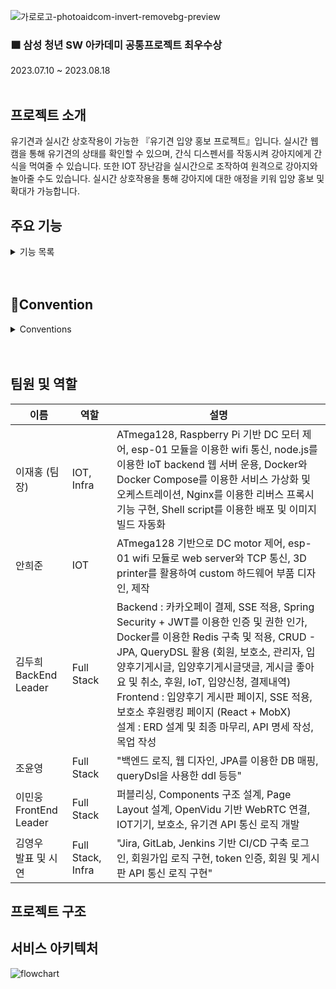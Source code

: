 ![가로로고-photoaidcom-invert-removebg-preview](https://github.com/yoonoi/PetMeeting2/assets/94058311/e492034e-02bc-40dd-a8de-d0e7279960e6)
### 🟧 삼성 청년 SW 아카데미 공통프로젝트 최우수상

2023.07.10 ~ 2023.08.18
<br><br>

## 프로젝트 소개
 유기견과 실시간 상호작용이 가능한 『유기견 입양 홍보 프로젝트』입니다.
실시간 웹캠을 통해 유기견의 상태를 확인할 수 있으며, 간식 디스펜서를 작동시켜 강아지에게 간식을 먹여줄 수 있습니다. 또한 IOT 장난감을 실시간으로 조작하여 원격으로 강아지와 놀아줄 수도 있습니다. 
실시간 상호작용을 통해 강아지에 대한 애정을 키워 입양 홍보 및 확대가 가능합니다.

## 주요 기능

<details>
<summary>기능 목록</summary>

### **1. 회원가입**
![회원가입](./assets/PetMeeting영상모음/공통%20GIF/1.%20회원가입.gif)

### **2. 충전**
![충전](./assets/PetMeeting영상모음/공통%20GIF/2.%20충전.gif)

### **3. 입양신청**
![회원가입](./assets/PetMeeting영상모음/공통%20GIF/1.%20회원가입.gif)

### **4. IOT기기조작**
![IOT](./assets/PetMeeting영상모음/공통%20GIF/11.%20IoT%20기기%20조작.gif)

### **5. 유기견 상세 및 후원**
![상세 및 후원](./assets/PetMeeting영상모음/공통%20GIF/7.%20유기견%20상세%20및%20후원.gif)

### **6. 입양후기**
![입양후기](./assets/PetMeeting영상모음/공통%20GIF/3.%20입양후기.gif)

### **7. 문의게시판**
![문의게시판](./assets/PetMeeting영상모음/공통%20GIF/4.%20문의게시판.gif)

### **8. 마이페이지**
![문의게시판](./assets/PetMeeting영상모음/공통%20GIF/8.%20마이페이지.gif)

### **9. 이용방법**
![문의게시판](./assets/PetMeeting영상모음/공통%20GIF/5.%20이용방법.gif)

</details>
<br><br>





## 📝Convention
<details>
<summary>Conventions</summary>

<details>
<summary>📌 PR & Commit 컨벤션</summary>

### Pull Request
- 명령 / 스프린트 명 / 이름

### Commit Message
- 명령 / 스토리 또는 테스크 / 내용

### Command keyword
- :heavy_plus_sign: ADD : 파일, 디렉토리 추가
- :black_nib: MOD : 파일 수정 (파일명 수정도)
- :scissors: DEL : 파일, 디렉토리 삭제
- :open_file_folder: MOVE : 파일, 디렉토리 이동
- :boom: MERGE : 브랜치 충돌 후 직접 Merge

## Branch Rule

### Branch classification
- master: 배포 가능한 안정된 버전
- develop: 기능 개발중인 브랜치, 모든 기능 개발은 develop의 하위 브랜치에서 진행
- feature: 개발중인 기능명으로 브랜치 생성, 영문 소문자와 언더바(_)로 구성

예시
> master <br/>
> develop <br/>
> &nbsp; └ frontend <br/>
> &nbsp;&nbsp;&nbsp;&nbsp;&nbsp; └ login <br/>
> &nbsp; └ backend <br/>
> &nbsp;&nbsp;&nbsp;&nbsp;&nbsp; └ reservation <br/>

### Git branch 사용법

- 현재 branch 확인<br/>
  `git branch`
- 새로운 branch 생성하기<br/>
  `git branch 브랜치명`
- branch 이동하기<br/>
  `git switch 브랜치명`
- branch를 생성하면서 이동하기<br/>
  `git switch -c 브랜치명`
- 변경사항 복원하기<br/>
  `git restore 파일명`
- branch 삭제하기<br/>
  `git branch -d 브랜치명`
- branch push하기<br/>
  `git push -u origin 브랜치명` (원격 레포지토리에 브랜치가 없을 때)<br/>
  `git push`
</details>

---
<br>

# 📝DB
<details>
<summary>📌 DB 네이밍 컨벤션</summary>

## **1. 테이블 및 기타 관계는 단수형을 사용한다**

## **2. 테이블명 설정시 예약어, 약어는 피한다**


- 유기견 놀이 예약테이블 : ~~RV-devise~~ -> reservation-device


## **3. 테이블명은 소문자로 작성한다**
```
- 두 개 이상의 단어를 조합해서 쓸 때는 스네이크케이스로 쓴다.
- 한 단어일때는 소문자로 적는다.
```

## **4. 필드명은 스네이크 케이스 사용한다**
```
유기견 테이블 - 몸무게 : weight
```

## **5. 기본키 필드는 `접두어_no` 형식을 사용한다**
```
유기견놀이예약고유번호 : reservation_device_no
```

## **6. 외래키 필드이름은 참조한 테이블의 기본키 필드명을 사용한다**
```
입양후기게시판(post) 에서 이용자(member) 참조
-> 외래키 명 : member_no
```
## `DB 명명 규칙의 중요성`

#### ☑️ 이름은 오래간다.

데이터 구조는 일반적으로 어플리케이션 코드보다 훨씬 지속력이 높아 **영향력이 오래간다.**

#### ☑️ 이름은 계약이다.

한번 컬럼이나 테이블 이름을 정해 놓으면 개발 단계에서는 그 이름을 그대로 사용하기 때문에
**만약 컬럼과 테이블의 이름이 변경된다면 의존하고 있던 코드에서도 수정**이 일어나야 한다.

#### ☑️ 개발자 환경의 차이.

이름이 잘 정의된 테이블, 컬럼이 있다면 **개발자 본인과 다른 개발자들도 DB구조를 이해하는데 적은 시간이 소요된다.**

</details>

---
<br>

# 📝JAVA
<details>
<summary>📌 JAVA 컨벤션</summary>

[참고사이트](https://google.github.io/styleguide/javaguide.html)

### 인코딩(ENCODING)
기본 UTF-8

### 자바 소스 파일 구조
1. 시작 주석(있을 경우)  
![image](https://github.com/yoonoi/algo-study/assets/94058311/8f21856d-df7b-404c-ad30-860597144e47)

2. Package & Import 명세  
![image](https://github.com/yoonoi/algo-study/assets/94058311/a036bb32-8b07-4088-97f4-3b184355b541)

3. 최상위 Class 및 Interface 선언  
  
### 선언 ★
- static import에만 와일드 카드(*)를 허용한다.  
  (클래스를 import할 때는 와일드 카드없이 모든 클래스명을 다 쓴다.)
    ![image](https://github.com/yoonoi/ssafy-project/assets/94058311/b1c6d786-7315-45cf-abf1-4164a6dca6a6)
- 클래스/메서드/멤버변수의 제한자는 아래의 순서로 쓴다.  
    (https://docs.oracle.com/javase/specs/jls/se7/html/jls-18.html 참조)
  ![image](https://github.com/yoonoi/ssafy-project/assets/94058311/bea8036c-e738-473e-a7da-f244c6f12cb7)
- 어노테이션 선언 후 새 줄을 사용한다. 단, 파라미터가 없는 어노테이션은 같은 줄에 선언할 수 있다.
- 문장이 끝나는 ; 뒤에는 새 줄을 삽입한다.
- 하나의 선언문에는 하나의 변수만 작성한다.
![image](https://github.com/yoonoi/ssafy-project/assets/94058311/713beb9c-2ada-449c-8523-d08173d487c1)
- 배열 선언에 오는 대괄호([])는 타입의 바로 뒤에 붙인다.
![image](https://github.com/yoonoi/ssafy-project/assets/94058311/8344861d-e095-45f3-8635-9017d939a0d2)
- long형의 숫자에는 마지막에 대문자'L'을 붙인다.

</details>

---
<br>

# 📝Jira
<details>
<summary>📌 Jira 컨벤션</summary>

[Jira 컨벤션 참고](https://upsw-p.tistory.com/25)

## 🚗스프린트
- 각 스프린트는 1주일을 기준으로 진행한다.
- 각 스프린트 기준으로 일인당 40 Point의 스토리 포인트가 부여된다.
  - 하루에 8포인트 ( 8시간 ) * 5 = 40 Point
## 🚓이슈 등록
- 이슈 등록은 개인이 JIRA Convention에 맞추어 등록한다.
- 이슈 등록 후 해당 이슈에 본인 파트의 팀원을 등록한다.
## 🚕이슈관리
- 최초 이슈를 할당받으면 담당자는 스토리 포인트를 부여한다.
- 또한 해당 이슈의 우선순위를 설정한다.
- 작업 들어가기 전 할 일 --> 진행 중
- 진행 완료하면 --> 완료로 상태를 최신화한다.
- 설명란에 최대한 자세히 해당 이슈에 있어서 `담당자`가 작성한다.
- 모든 이슈 관련 문의는 댓글 기능을 통해 이뤄지며 SNS/전화는 지양한다.


## 🚌작업유형
### - Epic(에픽)
- 큰 단위의 업무(기능 명세서 기준, 중분류 단위)로 에픽을 생성한다.
- 매주 월요일 스프린트를 들어가기 전에 Epic들을 검토하고 수정사항과 수행해야하는 하위 Task 들을 정한다.
- 논의한 Epic을 기본으로 해당 Epic에 담당자를 지정하여 생성한다.

### - Task(작업)

- Epic 하위에 기능명세서의 소분류 기준으로 task를 생성한다.
- task의 Description에 스토리를 적는다.
- 스프린트에 넣을 때, `서브테스크 단위를 사용하지 않기 위해서` 생성컨벤션에 맞춰서 해당이슈를 재생성하여 추가한다.

```js
[생성컨벤션]

ex) [BE]1-1-1 일반회원가입 , [FE]1-1-1 일반회원가입, [IOT]1-1-3 기기조작

[BE] : Back-end

[FE] : Front-end

[IOT] : Internet of Things
```


### - 스토리
- 기능 구현에 해당하지 않는 기타 내용들을 스토리로 작성한다.


</details>

</details>
<br><br>

## 팀원 및 역할

| 이름                      | 역할       | 설명                                                         |
| ------------------------- | ---------- | ------------------------------------------------------------ |
| 이재홍 (팀장)             | IOT, Infra | ATmega128, Raspberry Pi 기반 DC 모터 제어, esp-01 모듈을 이용한 wifi 통신, node.js를 이용한 IoT backend 웹 서버 운용, Docker와 Docker Compose를 이용한 서비스 가상화 및 오케스트레이션, Nginx를 이용한 리버스 프록시 기능 구현, Shell script를 이용한 배포 및 이미지 빌드 자동화 |
| 안희준                    | IOT | ATmega128 기반으로 DC motor 제어, esp-01 wifi 모듈로 web server와 TCP 통신, 3D printer를 활용하여 custom 하드웨어 부품 디자인, 제작 |
| 김두희<br/>BackEnd Leader | Full Stack | Backend : 카카오페이 결제, SSE 적용, Spring Security + JWT를 이용한 인증 및 권한 인가, Docker를 이용한 Redis 구축 및 적용, CRUD - JPA, QueryDSL 활용 (회원, 보호소, 관리자, 입양후기게시글, 입양후기게시글댓글, 게시글 좋아요 및 취소, 후원, IoT, 입양신청, 결제내역) <br/> Frontend : 입양후기 게시판 페이지, SSE 적용, 보호소 후원랭킹 페이지 (React + MobX)<br/> 설계 : ERD 설계 및 최종 마무리, API 명세 작성, 목업 작성 |
| 조윤영                    | Full Stack | "백엔드 로직, 웹 디자인, JPA를 이용한 DB 매핑, queryDsl을 사용한 ddl 등등" |
| 이민웅<br/>FrontEnd Leader| Full Stack | 퍼블리싱, Components 구조 설계, Page Layout 설계, OpenVidu 기반 WebRTC 연결, IOT기기, 보호소, 유기견 API 통신 로직 개발 |
| 김영우<br/>발표 및 시연 | Full Stack, Infra | "Jira, GitLab, Jenkins 기반 CI/CD 구축 로그인, 회원가입 로직 구현, token 인증, 회원 및 게시판 API 통신 로직 구현" |


## 프로젝트 구조



## 서비스 아키텍처
![flowchart](./assets/FlowChart.png)
